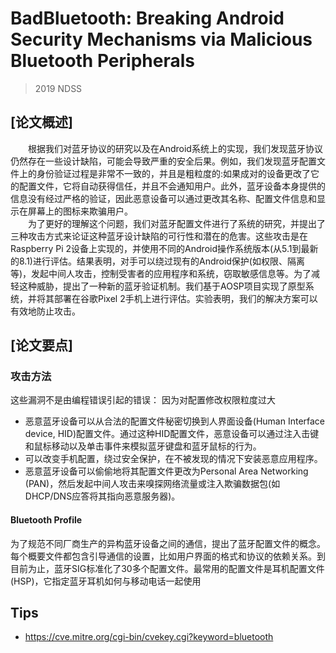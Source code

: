 # BadBluetooth: Breaking Android Security Mechanisms via Malicious Bluetooth Peripherals

>2019 NDSS

## [论文概述]

&emsp;&emsp;根据我们对蓝牙协议的研究以及在Android系统上的实现，我们发现蓝牙协议仍然存在一些设计缺陷，可能会导致严重的安全后果。例如，我们发现蓝牙配置文件上的身份验证过程是非常不一致的，并且是粗粒度的:如果成对的设备更改了它的配置文件，它将自动获得信任，并且不会通知用户。此外，蓝牙设备本身提供的信息没有经过严格的验证，因此恶意设备可以通过更改其名称、配置文件信息和显示在屏幕上的图标来欺骗用户。    
&emsp;&emsp;为了更好的理解这个问题，我们对蓝牙配置文件进行了系统的研究，并提出了三种攻击方式来论证这种蓝牙设计缺陷的可行性和潜在的危害。这些攻击是在Raspberry Pi 2设备上实现的，并使用不同的Android操作系统版本(从5.1到最新的8.1)进行评估。结果表明，对手可以绕过现有的Android保护(如权限、隔离等)，发起中间人攻击，控制受害者的应用程序和系统，窃取敏感信息等。为了减轻这种威胁，提出了一种新的蓝牙验证机制。我们基于AOSP项目实现了原型系统，并将其部署在谷歌Pixel 2手机上进行评估。实验表明，我们的解决方案可以有效地防止攻击。    
## [论文要点]
### 攻击方法
这些漏洞不是由编程错误引起的错误： 因为对配置修改权限粒度过大
- 恶意蓝牙设备可以从合法的配置文件秘密切换到人界面设备(Human Interface device, HID)配置文件。通过这种HID配置文件，恶意设备可以通过注入击键和鼠标移动以及单击事件来模拟蓝牙键盘和蓝牙鼠标的行为。    
- 可以改变手机配置，绕过安全保护，在不被发现的情况下安装恶意应用程序。
- 恶意蓝牙设备可以偷偷地将其配置文件更改为Personal Area Networking (PAN)，然后发起中间人攻击来嗅探网络流量或注入欺骗数据包(如DHCP/DNS应答将其指向恶意服务器)。
#### Bluetooth Profile
为了规范不同厂商生产的异构蓝牙设备之间的通信，提出了蓝牙配置文件的概念。每个概要文件都包含引导通信的设置，比如用户界面的格式和协议的依赖关系。到目前为止，蓝牙SIG标准化了30多个配置文件。最常用的配置文件是耳机配置文件(HSP)，它指定蓝牙耳机如何与移动电话一起使用

## Tips
- https://cve.mitre.org/cgi-bin/cvekey.cgi?keyword=bluetooth